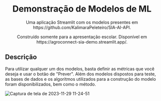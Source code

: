 <h1 align="center"> Demonstração de Modelos de ML </h1>
<p align = "center">Uma aplicação Streamlit com os modelos presentes em https://github.com/KalimaraPeleteiro/SIA-AI-API.</p>

<p align = "center">Construído somente para a apresentação escolar. Disponível em https://agroconnect-sia-demo.streamlit.app/.</p>

## Descrição
Para utilizar qualquer um dos modelos, basta definir as métricas que você deseja e usar o botão de "Prever". Além dos modelos dispostos para teste, as bases de dados e os algoritmos utilizados para a construção do modelo foram disponibilizados, bem como o método.

![Captura de tela de 2023-11-29 11-24-51](https://github.com/KalimaraPeleteiro/Streamlit-SIA-API/assets/94702837/7b135cb2-a31b-4be7-b651-dd5e1a12e289)
